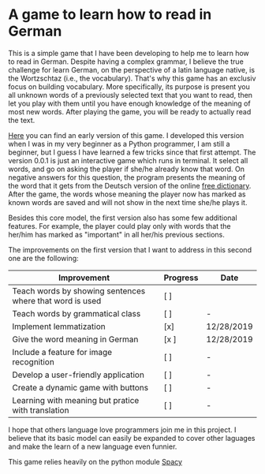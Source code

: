 # A game to learn how to read in German

This is a simple game that I have been developing to help me to learn how to read in German. Despite having a complex grammar, I believe the true challenge for learn German, on the perspective of a latin language native, is the Wortzschtaz (i.e., the vocabulary). That's why this game has an exclusiv focus on building vocabulary. More specifically, its purpose is present you all unknown words of a previously selected text that you want to read, then let you play with them until you have enough knowledge of the meaning of most new words. After playing the game, you will be ready to actually read the text.

[Here](https://github.com/lucascr91/brecht_0.0.1) you can find an early version of this game. I developed this version when I was in my very beginner as a Python programmer, I am still a beginner, but I guess I have learned a few tricks since that first attempt. The version 0.0.1 is just an interactive game which runs in terminal. It select all words, and go on asking the player if she/he already know that word. On negative answers for this question, the program presents the meaning of the word that it gets from the Deutsch version of the online [free dictionary](https://de.thefreedictionary.com/). After the game, the words whose meaning the player now has marked as known words are saved and will not show in the next time she/he plays it.

Besides this core model, the first version also has some few additional features. For example, the player could play only with words that the her/him has marked as "important" in all her/his previous sections.

The improvements on the first version that I want to address in this second one are the following:

Improvement | Progress | Date
------------ | ------------- | -------------
Teach words by showing sentences where that word is used | [ ] | 
Teach words by grammatical class | [ ] | -
Implement lemmatization | [x] | 12/28/2019
Give the word meaning in German | [x ] | 12/28/2019
Include a feature for image recognition | [ ] | -
Develop a user-friendly application | [ ] | -
Create a dynamic game with buttons | [ ] | -
Learning with meaning but pratice with translation | [ ] | -

I hope that others language love programmers join me in this project. I believe that its basic model can easily be expanded to cover other laguages and make the learn of a new language even funnier.

This game relies heavily on the python module [Spacy](https://spacy.io/)
